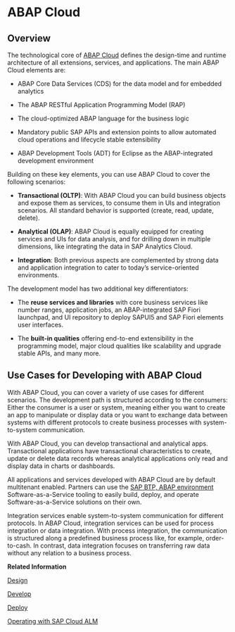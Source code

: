 <!-- loio9aaaf650d02e42afba0e4b09e2991d78 -->

# ABAP Cloud



<a name="loio9aaaf650d02e42afba0e4b09e2991d78__section_sgv_1hw_czb"/>

## Overview

The technological core of [ABAP Cloud](https://help.sap.com/docs/abap-cloud/abap-cloud/why-abap-cloud) defines the design-time and runtime architecture of all extensions, services, and applications. The main ABAP Cloud elements are:

-   ABAP Core Data Services \(CDS\) for the data model and for embedded analytics

-   The ABAP RESTful Application Programming Model \(RAP\)

-   The cloud-optimized ABAP language for the business logic

-   Mandatory public SAP APIs and extension points to allow automated cloud operations and lifecycle stable extensibility

-   ABAP Development Tools \(ADT\) for Eclipse as the ABAP-integrated development environment


Building on these key elements, you can use ABAP Cloud to cover the following scenarios:

-   **Transactional \(OLTP\)**: With ABAP Cloud you can build business objects and expose them as services, to consume them in UIs and integration scenarios. All standard behavior is supported \(create, read, update, delete\).

-   **Analytical \(OLAP\)**: ABAP Cloud is equally equipped for creating services and UIs for data analysis, and for drilling down in multiple dimensions, like integrating the data in SAP Analytics Cloud.

-   **Integration**: Both previous aspects are complemented by strong data and application integration to cater to today’s service-oriented environments.


The development model has two additional key differentiators:

-   The **reuse services and libraries** with core business services like number ranges, application jobs, an ABAP-integrated SAP Fiori launchpad, and UI repository to deploy SAPUI5 and SAP Fiori elements user interfaces.

-   The **built-in qualities** offering end-to-end extensibility in the programming model, major cloud qualities like scalability and upgrade stable APIs, and many more.




<a name="loio9aaaf650d02e42afba0e4b09e2991d78__section_rjg_xgw_czb"/>

## Use Cases for Developing with ABAP Cloud

With ABAP Cloud, you can cover a variety of use cases for different scenarios. The development path is structured according to the consumers: Either the consumer is a user or system, meaning either you want to create an app to manipulate or display data or you want to exchange data between systems with different protocols to create business processes with system-to-system communication.

With ABAP Cloud, you can develop transactional and analytical apps. Transactional applications have transactional characteristics to create, update or delete data records whereas analytical applications only read and display data in charts or dashboards.

All applications and services developed with ABAP Cloud are by default multitenant enabled. Partners can use the [SAP BTP, ABAP environment](https://help.sap.com/docs/sap-btp-abap-environment/abap-environment/abap-environment) Software-as-a-Service tooling to easily build, deploy, and operate Software-as-a-Service solutions on their own.

Integration services enable system-to-system communication for different protocols. In ABAP Cloud, integration services can be used for process integration or data integration. With process integration, the communication is structured along a predefined business process like, for example, order-to-cash. In contrast, data integration focuses on transferring raw data without any relation to a business process.

**Related Information**  


[Design](design-314ae3e.md "")

[Develop](develop-c8906e4.md "")

[Deploy](deploy-d7aec3c.md "")

[Operating with SAP Cloud ALM](operating-with-sap-cloud-alm-f7f2977.md "")

